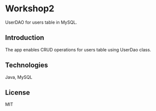 # Workshop2
UserDAO for users table in MySQL.

## Introduction
The app enables CRUD operations for users table using UserDao class.

## Technologies
Java, MySQL

## License
MIT
